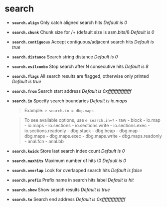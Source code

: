 <!-- TITLE: search -->

# search

- **`search.align`** Only catch aligned search hits _Default is 0_
- **`search.chunk`** Chunk size for /+ (default size is asm.bits/8 _Default is 0_
- **`search.contiguous`** Accept contiguous/adjacent search hits _Default is true_
- **`search.distance`** Search string distance _Default is 0_
- **`search.esilcombo`** Stop search after N consecutive hits _Default is 8_
- **`search.flags`** All search results are flagged, otherwise only printed _Default is true_
- **`search.from`** Search start address _Default is 0xffffffffffffffff_
- **`search.in`** Specify search boundaries _Default is io.maps_
	> Example: `e search.in = dbg.maps`

	> To see available options, use `e search.in=?`
		- raw
		- block
		- io.map
		- io.maps
		- io.sections
		- io.sections.write
		- io.sections.exec
		- io.sections.readonly
		- dbg.stack
		- dbg.heap
		- dbg.map
		- dbg.maps
		- dbg.maps.exec
		- dbg.maps.write
		- dbg.maps.readonly
		- anal.fcn
		- anal.bb
- **`search.kwidx`** Store last search index count _Default is 0_
- **`search.maxhits`** Maximum number of hits (0 _Default is 0_
- **`search.overlap`** Look for overlapped search hits _Default is false_
- **`search.prefix`** Prefix name in search hits label _Default is hit_
- **`search.show`** Show search results _Default is true_
- **`search.to`** Search end address _Default is 0xffffffffffffffff_

<p hidden>search.align search.chunk search.contiguous search.distance search.esilcombo search.flags search.from search.in search.kwidx search.maxhits search.overlap search.prefix search.show search.to</p>